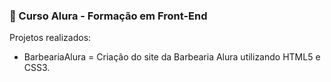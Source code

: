 ### 🎯 Curso Alura - Formação em Front-End

Projetos realizados:

- BarbeariaAlura = Criação do site da Barbearia Alura utilizando HTML5 e CSS3.
